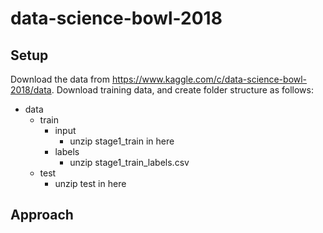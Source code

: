 # data-science-bowl-2018
## Setup
Download the data from https://www.kaggle.com/c/data-science-bowl-2018/data. Download training data, and create folder structure as follows:
- data
  - train
    - input
      - unzip stage1_train in here
    - labels
      - unzip stage1_train_labels.csv
  - test
    - unzip test in here

## Approach
